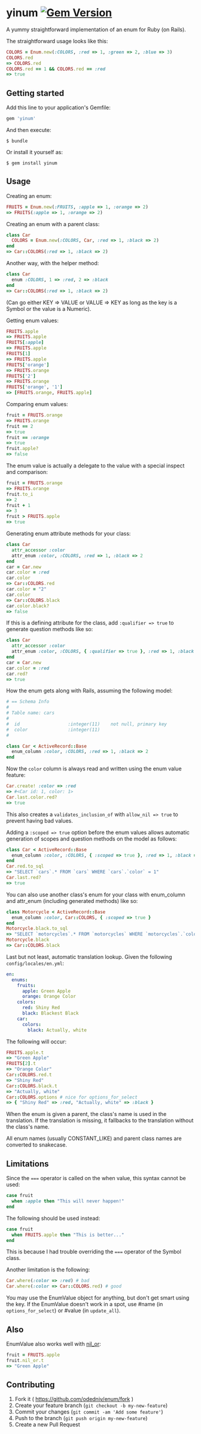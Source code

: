 # yinum [![Gem Version](https://badge.fury.io/rb/yinum.svg)](http://badge.fury.io/rb/yinum)

A yummy straightforward implementation of an enum for Ruby (on Rails).

The straightforward usage looks like this:

```ruby
COLORS = Enum.new(:COLORS, :red => 1, :green => 2, :blue => 3)
COLORS.red
=> COLORS.red
COLORS.red == 1 && COLORS.red == :red
=> true
```

## Getting started

Add this line to your application's Gemfile:

```ruby
gem 'yinum'
```

And then execute:

    $ bundle

Or install it yourself as:

    $ gem install yinum

## Usage

Creating an enum:

```ruby
FRUITS = Enum.new(:FRUITS, :apple => 1, :orange => 2)
=> FRUITS(:apple => 1, :orange => 2)
```

Creating an enum with a parent class:

```ruby
class Car
  COLORS = Enum.new(:COLORS, Car, :red => 1, :black => 2)
end
=> Car::COLORS(:red => 1, :black => 2)
```

Another way, with the helper method:

```ruby
class Car
  enum :COLORS, 1 => :red, 2 => :black
end
=> Car::COLORS(:red => 1, :black => 2)
```

(Can go either KEY => VALUE or VALUE => KEY as long as the key is a Symbol or the value is a Numeric).

Getting enum values:

```ruby
FRUITS.apple
=> FRUITS.apple
FRUITS[:apple]
=> FRUITS.apple
FRUITS[1]
=> FRUITS.apple
FRUITS['orange']
=> FRUITS.orange
FRUITS['2']
=> FRUITS.orange
FRUITS['orange', '1']
=> [FRUITS.orange, FRUITS.apple]
```

Comparing enum values:

```ruby
fruit = FRUITS.orange
=> FRUITS.orange
fruit == 2
=> true
fruit == :orange
=> true
fruit.apple?
=> false
```

The enum value is actually a delegate to the value with a special inspect and comparison:

```ruby
fruit = FRUITS.orange
=> FRUITS.orange
fruit.to_i
=> 2
fruit + 1
=> 3
fruit > FRUITS.apple
=> true
```

Generating enum attribute methods for your class:

```ruby
class Car
  attr_accessor :color
  attr_enum :color, :COLORS, :red => 1, :black => 2
end
car = Car.new
car.color = :red
car.color
=> Car::COLORS.red
car.color = "2"
car.color
=> Car::COLORS.black
car.color.black?
=> false
```

If this is a defining attribute for the class, add `:qualifier => true` to generate question methods like so:

```ruby
class Car
  attr_accessor :color
  attr_enum :color, :COLORS, { :qualifier => true }, :red => 1, :black => 2
end
car = Car.new
car.color = :red
car.red?
=> true
```

How the enum gets along with Rails, assuming the following model:

```ruby
# == Schema Info
#
# Table name: cars
#
#  id                  :integer(11)    not null, primary key
#  color               :integer(11)
#

class Car < ActiveRecord::Base
  enum_column :color, :COLORS, :red => 1, :black => 2
end
```

Now the `color` column is always read and written using the enum value feature:

```ruby
Car.create! :color => :red
=> #<Car id: 1, color: 1>
Car.last.color.red?
=> true
```

This also creates a `validates_inclusion_of` with `allow_nil => true` to prevent having bad values.

Adding a `:scoped => true` option before the enum values allows automatic generation of scopes and question
methods on the model as follows:

```ruby
class Car < ActiveRecord::Base
  enum_column :color, :COLORS, { :scoped => true }, :red => 1, :black => 2
end
Car.red.to_sql
=> "SELECT `cars`.* FROM `cars` WHERE `cars`.`color` = 1"
Car.last.red?
=> true
```

You can also use another class's enum for your class with enum\_column and attr\_enum (including generated methods) like so:

```ruby
class Motorcycle < ActiveRecord::Base
  enum_column :color, Car::COLORS, { :scoped => true }
end
Motorcycle.black.to_sql
=> "SELECT `motorcycles`.* FROM `motorcycles` WHERE `motorcycles`.`color` = 2"
Motorcycle.black
=> Car::COLORS.black
```

Last but not least, automatic translation lookup.
Given the following `config/locales/en.yml`:

```yaml
en:
  enums:
    fruits:
      apple: Green Apple
      orange: Orange Color
    colors:
      red: Shiny Red
      black: Blackest Black
    car:
      colors:
        black: Actually, white
```

The following will occur:

```ruby
FRUITS.apple.t
=> "Green Apple"
FRUITS[2].t
=> "Orange Color"
Car::COLORS.red.t
=> "Shiny Red"
Car::COLORS.black.t
=> "Actually, white"
Car::COLORS.options # nice for options_for_select
=> { "Shiny Red" => :red, "Actually, white" => :black }
```

When the enum is given a parent, the class's name is used in the translation.
If the translation is missing, it fallbacks to the translation without the class's name.

All enum names (usually CONSTANT\_LIKE) and parent class names are converted to snakecase.

## Limitations

Since the `===` operator is called on the when value, this syntax cannot be used:

```ruby
case fruit
  when :apple then "This will never happen!"
end
```

The following should be used instead:

```ruby
case fruit
  when FRUITS.apple then "This is better..."
end
```

This is because I had trouble overriding the `===` operator of the Symbol class.

Another limitation is the following:

```ruby
Car.where(:color => :red) # bad
Car.where(:color => Car::COLORS.red) # good
```

You may use the EnumValue object for anything, but don't get smart using the key.
If the EnumValue doesn't work in a spot, use #name (in `options_for_select`) or #value (in `update_all`).

## Also

EnumValue also works well with [nil_or](https://github.com/odedniv/nil_or):

```ruby
fruit = FRUITS.apple
fruit.nil_or.t
=> "Green Apple"
```

## Contributing

1. Fork it ( https://github.com/odedniv/enum/fork )
2. Create your feature branch (`git checkout -b my-new-feature`)
3. Commit your changes (`git commit -am 'Add some feature'`)
4. Push to the branch (`git push origin my-new-feature`)
5. Create a new Pull Request
